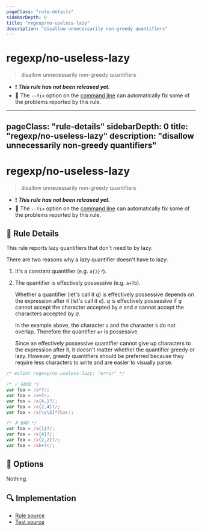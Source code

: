 ```yaml
---
pageClass: "rule-details"
sidebarDepth: 0
title: "regexp/no-useless-lazy"
description: "disallow unnecessarily non-greedy quantifiers"
---
```

# regexp/no-useless-lazy

> disallow unnecessarily non-greedy quantifiers

- :exclamation: <badge text="This rule has not been released yet." vertical="middle" type="error"> ***This rule has not been released yet.*** </badge>
- :wrench: The `--fix` option on the [command line](https://eslint.org/docs/user-guide/command-line-interface#fixing-problems) can automatically fix some of the problems reported by this rule.

---
pageClass: "rule-details"
sidebarDepth: 0
title: "regexp/no-useless-lazy"
description: "disallow unnecessarily non-greedy quantifiers"
---
# regexp/no-useless-lazy

> disallow unnecessarily non-greedy quantifiers

- :exclamation: <badge text="This rule has not been released yet." vertical="middle" type="error"> ***This rule has not been released yet.*** </badge>
- :wrench: The `--fix` option on the [command line](https://eslint.org/docs/user-guide/command-line-interface#fixing-problems) can automatically fix some of the problems reported by this rule.

## :book: Rule Details

This rule reports lazy quantifiers that don't need to by lazy.

There are two reasons why a lazy quantifier doesn't have to lazy:

1. It's a constant quantifier (e.g. `a{3}?`).

2. The quantifier is effectively possessive (e.g. `a+?b`).

   Whether a quantifier (let's call it _q_) is effectively possessive depends on the expression after it (let's call it _e_). _q_ is effectively possessive if _q_ cannot accept the character accepted by _e_ and _e_ cannot accept the characters accepted by _q_.

   In the example above, the character `a` and the character `b` do not overlap. Therefore the quantifier `a+` is possessive.

   Since an effectively possessive quantifier cannot give up characters to the expression after it, it doesn't matter whether the quantifier greedy or lazy. However, greedy quantifiers should be preferred because they require less characters to write and are easier to visually parse.

<eslint-code-block fix>

```js
/* eslint regexp/no-useless-lazy: "error" */

/* ✓ GOOD */
var foo = /a*?/;
var foo = /a+?/;
var foo = /a{4,}?/;
var foo = /a{2,4}?/;
var foo = /a[\s\S]*?bar/;

/* ✗ BAD */
var foo = /a{1}?/;
var foo = /a{4}?/;
var foo = /a{2,2}?/;
var foo = /ab+?c/;
```

</eslint-code-block>

## :wrench: Options

Nothing.

## :mag: Implementation

- [Rule source](https://github.com/ota-meshi/eslint-plugin-regexp/blob/master/lib/rules/no-useless-lazy.ts)
- [Test source](https://github.com/ota-meshi/eslint-plugin-regexp/blob/master/tests/lib/rules/no-useless-lazy.ts)
